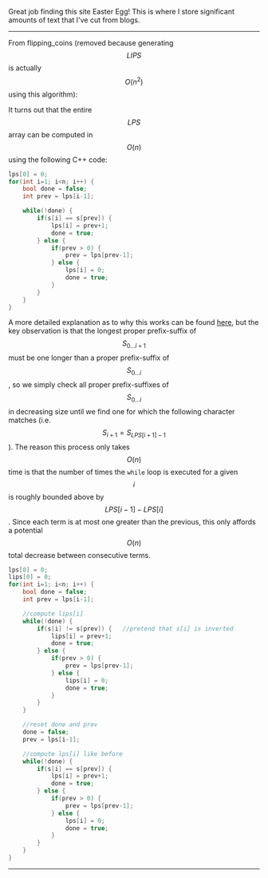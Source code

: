 Great job finding this site Easter Egg! This is where I store significant amounts of text that I've cut from blogs.

-----

From flipping_coins (removed because generating $$LIPS$$ is actually $$O(n^2)$$ using this algorithm):

It turns out that the entire $$LPS$$ array can be computed in $$O(n)$$ using the following C++ code:
```c++
lps[0] = 0;
for(int i=1; i<n; i++) {
	bool done = false;
	int prev = lps[i-1];

	while(!done) {
		if(s[i] == s[prev]) {
			lps[i] = prev+1;
			done = true;
		} else {
			if(prev > 0) {
				prev = lps[prev-1];
			} else {
				lps[i] = 0;
				done = true;
			}
		}
	}
}
```
A more detailed explanation as to why this works can be found [here](https://medium.com/@aakashjsr/preprocessing-algorithm-for-kmp-search-lps-array-algorithm-50e35b5bb3cb), but the key observation is that the longest proper prefix-suffix of $$S_{0\dots i+1}$$ must be one longer than a proper prefix-suffix of $$S_{0\dots i}$$, so we simply check all proper prefix-suffixes of $$S_{0\dots i}$$ in decreasing size until we find one for which the following character matches (i.e. $$S_{i+1} = S_{LPS[i+1]-1}$$). The reason this process only takes $$O(n)$$ time is that the number of times the `while` loop is executed for a given $$i$$ is roughly bounded above by $$LPS[i-1] - LPS[i]$$. Since each term is at most one greater than the previous, this only affords a potential $$O(n)$$ total decrease between consecutive terms.

```c++
lps[0] = 0;
lips[0] = 0;
for(int i=1; i<n; i++) {
	bool done = false;
	int prev = lps[i-1];

	//compute lips[i]
	while(!done) {
		if(s[i] != s[prev]) {	//pretend that s[i] is inverted
			lips[i] = prev+1;
			done = true;
		} else {
			if(prev > 0) {
				prev = lps[prev-1];
			} else {
				lips[i] = 0;
				done = true;
			}
		}
	}

	//reset done and prev
	done = false;
	prev = lps[i-1];

	//compute lps[i] like before
	while(!done) {
		if(s[i] == s[prev]) {
			lps[i] = prev+1;
			done = true;
		} else {
			if(prev > 0) {
				prev = lps[prev-1];
			} else {
				lps[i] = 0;
				done = true;
			}
		}
	}
}
```

-----